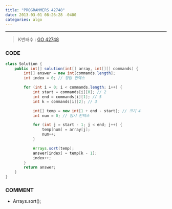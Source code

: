 ```yaml
---
title: "PROGRAMMERS 42748"
date: 2013-03-01 08:26:28 -0400
categories: algo
---
```

---

> K번째수 : [GO 42748]

### CODE
```java
class Solution {
	public int[] solution(int[] array, int[][] commands) {
		int[] answer = new int[commands.length];
		int index = 0; // 정답 인덱스

		for (int i = 0; i < commands.length; i++) {
			int start = commands[i][0]; // 2
			int end = commands[i][1]; // 5
			int k = commands[i][2]; // 3

			int[] temp = new int[1 + end - start]; // 크기 4
			int num = 0; // 임시 인덱스

			for (int j = start - 1; j < end; j++) {
				temp[num] = array[j];
				num++;
			}

			Arrays.sort(temp);
			answer[index] = temp[k - 1];
			index++;
		}
		return answer;
	}
}
```

### COMMENT
* Arrays.sort();

[GO 42748]: https://programmers.co.kr/learn/courses/30/lessons/42748
